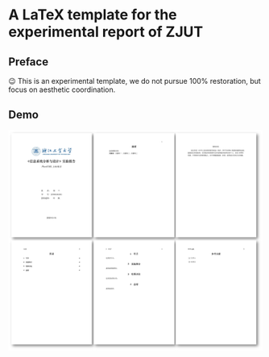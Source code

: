 # A LaTeX template for the experimental report of ZJUT

## Preface

😉 This is an experimental template, we do not pursue 100% restoration, but focus on aesthetic coordination.

## Demo

![demo](./demo.jpg)
